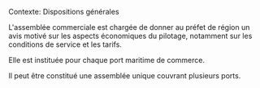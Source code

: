 Contexte: Dispositions générales

L'assemblée commerciale est chargée de donner au préfet de région un avis motivé sur les aspects économiques du pilotage, notamment sur les conditions de service et les tarifs.

Elle est instituée pour chaque port maritime de commerce.

Il peut être constitué une assemblée unique couvrant plusieurs ports.